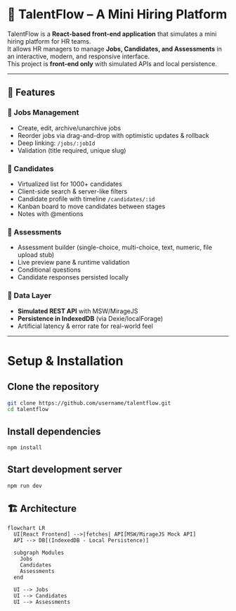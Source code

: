 # 🌟 TalentFlow – A Mini Hiring Platform

TalentFlow is a **React-based front-end application** that simulates a mini hiring platform for HR teams.  
It allows HR managers to manage **Jobs, Candidates, and Assessments** in an interactive, modern, and responsive interface.  
This project is **front-end only** with simulated APIs and local persistence.

---

## 🚀 Features

### 🔹 Jobs Management
- Create, edit, archive/unarchive jobs  
- Reorder jobs via drag-and-drop with optimistic updates & rollback  
- Deep linking: `/jobs/:jobId`  
- Validation (title required, unique slug)  

### 🔹 Candidates
- Virtualized list for 1000+ candidates  
- Client-side search & server-like filters  
- Candidate profile with timeline `/candidates/:id`  
- Kanban board to move candidates between stages  
- Notes with @mentions  

### 🔹 Assessments
- Assessment builder (single-choice, multi-choice, text, numeric, file upload stub)  
- Live preview pane & runtime validation  
- Conditional questions  
- Candidate responses persisted locally  

### 🔹 Data Layer
- **Simulated REST API** with MSW/MirageJS  
- **Persistence in IndexedDB** (via Dexie/localForage)  
- Artificial latency & error rate for real-world feel  

---
# Setup & Installation
## Clone the repository
```bash
git clone https://github.com/username/talentflow.git
cd talentflow
```
## Install dependencies
```bash
npm install
```
## Start development server
```bash
npm run dev
```

## 🏗️ Architecture

```mermaid
flowchart LR
  UI[React Frontend] -->|fetches| API[MSW/MirageJS Mock API]
  API --> DB[(IndexedDB - Local Persistence)]
  
  subgraph Modules
    Jobs
    Candidates
    Assessments
  end
  
  UI --> Jobs
  UI --> Candidates
  UI --> Assessments
